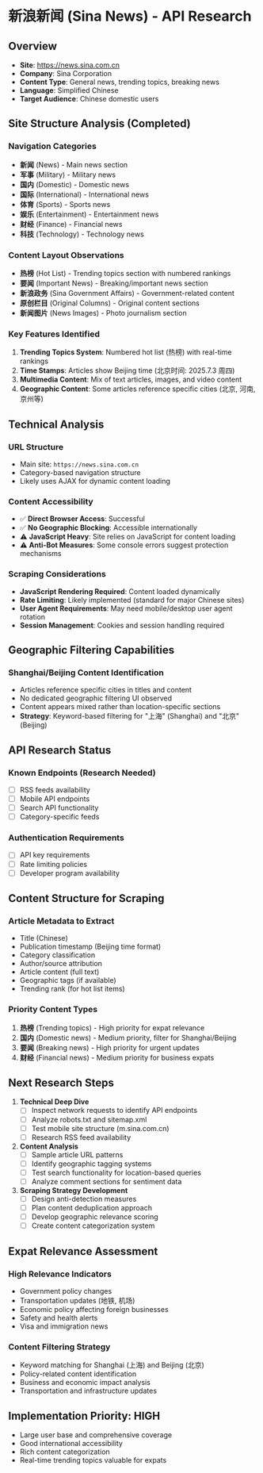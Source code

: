 # 新浪新闻 (Sina News) - API Research

## Overview

- **Site**: https://news.sina.com.cn
- **Company**: Sina Corporation
- **Content Type**: General news, trending topics, breaking news
- **Language**: Simplified Chinese
- **Target Audience**: Chinese domestic users

## Site Structure Analysis (Completed)

### Navigation Categories

- **新闻** (News) - Main news section
- **军事** (Military) - Military news
- **国内** (Domestic) - Domestic news
- **国际** (International) - International news
- **体育** (Sports) - Sports news
- **娱乐** (Entertainment) - Entertainment news
- **财经** (Finance) - Financial news
- **科技** (Technology) - Technology news

### Content Layout Observations

- **热榜** (Hot List) - Trending topics section with numbered rankings
- **要闻** (Important News) - Breaking/important news section
- **新浪政务** (Sina Government Affairs) - Government-related content
- **原创栏目** (Original Columns) - Original content sections
- **新闻图片** (News Images) - Photo journalism section

### Key Features Identified

1. **Trending Topics System**: Numbered hot list (热榜) with real-time rankings
2. **Time Stamps**: Articles show Beijing time (北京时间: 2025.7.3 周四)
3. **Multimedia Content**: Mix of text articles, images, and video content
4. **Geographic Content**: Some articles reference specific cities (北京, 河南, 京州等)

## Technical Analysis

### URL Structure

- Main site: `https://news.sina.com.cn`
- Category-based navigation structure
- Likely uses AJAX for dynamic content loading

### Content Accessibility

- ✅ **Direct Browser Access**: Successful
- ✅ **No Geographic Blocking**: Accessible internationally
- ⚠️ **JavaScript Heavy**: Site relies on JavaScript for content loading
- ⚠️ **Anti-Bot Measures**: Some console errors suggest protection mechanisms

### Scraping Considerations

- **JavaScript Rendering Required**: Content loaded dynamically
- **Rate Limiting**: Likely implemented (standard for major Chinese sites)
- **User Agent Requirements**: May need mobile/desktop user agent rotation
- **Session Management**: Cookies and session handling required

## Geographic Filtering Capabilities

### Shanghai/Beijing Content Identification

- Articles reference specific cities in titles and content
- No dedicated geographic filtering UI observed
- Content appears mixed rather than location-specific sections
- **Strategy**: Keyword-based filtering for "上海" (Shanghai) and "北京" (Beijing)

## API Research Status

### Known Endpoints (Research Needed)

- [ ] RSS feeds availability
- [ ] Mobile API endpoints
- [ ] Search API functionality
- [ ] Category-specific feeds

### Authentication Requirements

- [ ] API key requirements
- [ ] Rate limiting policies
- [ ] Developer program availability

## Content Structure for Scraping

### Article Metadata to Extract

- Title (Chinese)
- Publication timestamp (Beijing time format)
- Category classification
- Author/source attribution
- Article content (full text)
- Geographic tags (if available)
- Trending rank (for hot list items)

### Priority Content Types

1. **热榜** (Trending topics) - High priority for expat relevance
2. **国内** (Domestic news) - Medium priority, filter for Shanghai/Beijing
3. **要闻** (Breaking news) - High priority for urgent updates
4. **财经** (Financial news) - Medium priority for business expats

## Next Research Steps

1. **Technical Deep Dive**
   - [ ] Inspect network requests to identify API endpoints
   - [ ] Analyze robots.txt and sitemap.xml
   - [ ] Test mobile site structure (m.sina.com.cn)
   - [ ] Research RSS feed availability

2. **Content Analysis**
   - [ ] Sample article URL patterns
   - [ ] Identify geographic tagging systems
   - [ ] Test search functionality for location-based queries
   - [ ] Analyze comment sections for sentiment data

3. **Scraping Strategy Development**
   - [ ] Design anti-detection measures
   - [ ] Plan content deduplication approach
   - [ ] Develop geographic relevance scoring
   - [ ] Create content categorization system

## Expat Relevance Assessment

### High Relevance Indicators

- Government policy changes
- Transportation updates (地铁, 机场)
- Economic policy affecting foreign businesses
- Safety and health alerts
- Visa and immigration news

### Content Filtering Strategy

- Keyword matching for Shanghai (上海) and Beijing (北京)
- Policy-related content identification
- Business and economic impact analysis
- Transportation and infrastructure updates

## Implementation Priority: HIGH

- Large user base and comprehensive coverage
- Good international accessibility
- Rich content categorization
- Real-time trending topics valuable for expats
